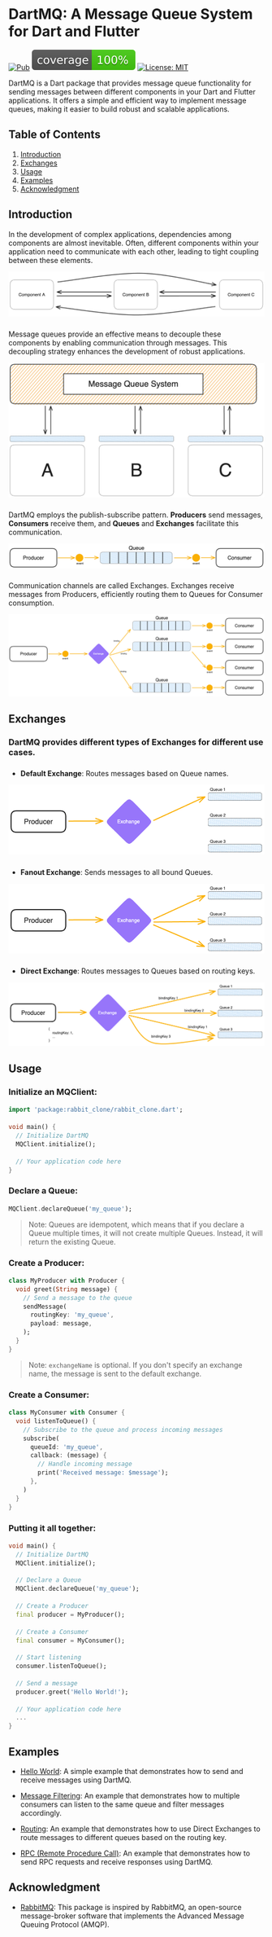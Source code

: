 # DartMQ: A Message Queue System for Dart and Flutter

<!-- TODO: fix pub version badge -->

[![Pub](https://img.shields.io/pub/v/dart_mq.svg)](https://pub.dev/packages/dart_mq)
[![coverage](coverage_badge.svg)](https://app.codecov.io/gh/N-Razzouk/dart_mq)
[![License: MIT](https://img.shields.io/badge/License-MIT-yellow.svg)](https://opensource.org/licenses/MIT)

DartMQ is a Dart package that provides message queue functionality for sending messages between different components in your Dart and Flutter applications. It offers a simple and efficient way to implement message queues, making it easier to build robust and scalable applications.

## Table of Contents

1. [Introduction](#introduction)
2. [Exchanges](#exchanges)
3. [Usage](#usage)
4. [Examples](#examples)
5. [Acknowledgment](#acknowledgment)

###

## Introduction

In the development of complex applications, dependencies among components are almost inevitable. Often, different components within your application need to communicate with each other, leading to tight coupling between these elements.

![Components](assets/components.png)

###

Message queues provide an effective means to decouple these components by enabling communication through messages. This decoupling strategy enhances the development of robust applications.

![Components with MQ](assets/components-mq.png)

###

DartMQ employs the publish-subscribe pattern. **Producers** send messages, **Consumers** receive them, and **Queues** and **Exchanges** facilitate this communication.

![Simple View](assets/simple-view.png)

###

Communication channels are called Exchanges. Exchanges receive messages from Producers, efficiently routing them to Queues for Consumer consumption.

![Detailed View](assets/detailed-view.png)

## Exchanges

### DartMQ provides different types of Exchanges for different use cases.

###

- **Default Exchange**: Routes messages based on Queue names.

![Default Exchange](assets/default-exchange.png)

###

- **Fanout Exchange**: Sends messages to all bound Queues.

![Fanout Exchange](assets/fanout-exchange.png)

###

- **Direct Exchange**: Routes messages to Queues based on routing keys.

![Direct Exchange](assets/direct-exchange.png)

## Usage

### Initialize an MQClient:

<!-- TODO: change import in code snippet. -->

```dart
import 'package:rabbit_clone/rabbit_clone.dart';

void main() {
  // Initialize DartMQ
  MQClient.initialize();

  // Your application code here
}

```

### Declare a Queue:

```dart
MQClient.declareQueue('my_queue');
```

> Note: Queues are idempotent, which means that if you declare a Queue multiple times, it will not create multiple Queues. Instead, it will return the existing Queue.

### Create a Producer:

```dart
class MyProducer with Producer {
  void greet(String message) {
    // Send a message to the queue
    sendMessage(
      routingKey: 'my_queue',
      payload: message,
    );
  }
}
```

> Note: `exchangeName` is optional. If you don't specify an exchange name, the message is sent to the default exchange.

### Create a Consumer:

```dart
class MyConsumer with Consumer {
  void listenToQueue() {
    // Subscribe to the queue and process incoming messages
    subscribe(
      queueId: 'my_queue',
      callback: (message) {
        // Handle incoming message
        print('Received message: $message');
      },
    )
  }
}
```

### Putting it all together:

```dart
void main() {
  // Initialize DartMQ
  MQClient.initialize();

  // Declare a Queue
  MQClient.declareQueue('my_queue');

  // Create a Producer
  final producer = MyProducer();

  // Create a Consumer
  final consumer = MyConsumer();

  // Start listening
  consumer.listenToQueue();

  // Send a message
  producer.greet('Hello World!');

  // Your application code here
  ...
}
```

## Examples

- [Hello World](example/hello_world): A simple example that demonstrates how to send and receive messages using DartMQ.

- [Message Filtering](example/message_filtering): An example that demonstrates how to multiple consumers can listen to the same queue and filter messages accordingly.

- [Routing](example/routing): An example that demonstrates how to use Direct Exchanges to route messages to different queues based on the routing key.

- [RPC (Remote Procedure Call)](example/rpc): An example that demonstrates how to send RPC requests and receive responses using DartMQ.

## Acknowledgment

- [RabbitMQ](https://www.rabbitmq.com/): This package is inspired by RabbitMQ, an open-source message-broker software that implements the Advanced Message Queuing Protocol (AMQP).
